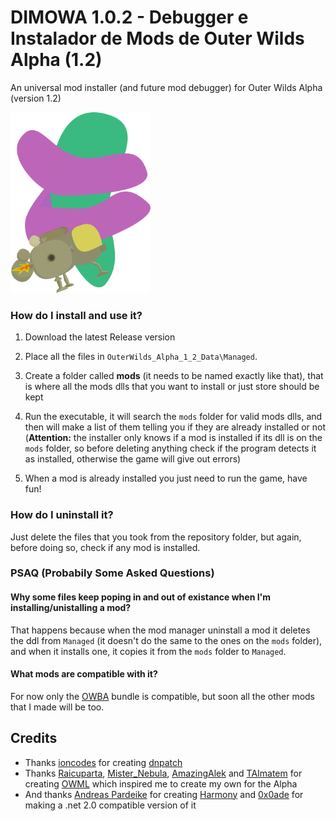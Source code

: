 # DIMOWA 1.0.2 - Debugger e Instalador de Mods de Outer Wilds Alpha (1.2)

An universal mod installer (and future mod debugger) for Outer Wilds Alpha (version 1.2)

<img src="https://github.com/ShoosGun/DIMOWA/blob/main/Icon%20and%20other%20images/DIMOWA_icon.png"  width="224" height = "289" >


### How do I install and use it?

1. Download the latest Release version

2. Place all the files in `OuterWilds_Alpha_1_2_Data\Managed`.

3. Create a folder called **mods** (it needs to be named exactly like that), that is where all the mods dlls that you want to install or just store should be kept

4. Run the executable, it will search the `mods` folder for valid mods dlls, and then will make a list of them telling you if they are already installed or not (**Attention:** the installer only knows if a mod is installed if its dll is on the `mods` folder, so before deleting anything check if the program detects it as installed, otherwise the game will give out errors) 

5. When a mod is already installed you just need to run the game, have fun! 

### How do I uninstall it?

Just delete the files that you took from the repository folder, but again, before doing so, check if any mod is installed.

### PSAQ (Probabily Some Asked Questions)

#### Why some files keep poping in and out of existance when I'm installing/unistalling a mod?

That happens because when the mod manager uninstall a mod it deletes the ddl from `Managed` (it doesn't do the same to the ones on the `mods` folder), and when it installs one, it copies it from the `mods` folder to `Managed`.


#### What mods are compatible with it?

For now only the [OWBA](https://github.com/ShoosGun/OWBA) bundle is compatible, but soon all the other mods that I made will be too.

## Credits
  - Thanks [ioncodes](https://github.com/ioncodes) for creating [dnpatch](https://github.com/ioncodes/dnpatch)
  - Thanks [Raicuparta](https://github.com/Raicuparta), [Mister_Nebula](https://github.com/misternebula), [AmazingAlek](https://github.com/amazingalek) and [TAImatem](https://github.com/TAImatem) for creating [OWML](https://github.com/amazingalek/owml) which inspired me to create my own for the Alpha
  - And thanks [Andreas Pardeike](https://github.com/pardeike/) for creating [Harmony](https://github.com/pardeike/Harmony) and [0x0ade](https://github.com/0x0ade) for making a .net 2.0 compatible version of it
  
